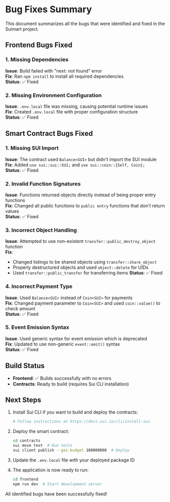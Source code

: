 # Bug Fixes Summary

This document summarizes all the bugs that were identified and fixed in the Suimart project.

## Frontend Bugs Fixed

### 1. Missing Dependencies
**Issue**: Build failed with "next: not found" error  
**Fix**: Ran `npm install` to install all required dependencies  
**Status**: ✅ Fixed

### 2. Missing Environment Configuration
**Issue**: `.env.local` file was missing, causing potential runtime issues  
**Fix**: Created `.env.local` file with proper configuration structure  
**Status**: ✅ Fixed

## Smart Contract Bugs Fixed

### 1. Missing SUI Import
**Issue**: The contract used `Balance<SUI>` but didn't import the SUI module  
**Fix**: Added `use sui::sui::SUI;` and `use sui::coin::{Self, Coin};`  
**Status**: ✅ Fixed

### 2. Invalid Function Signatures
**Issue**: Functions returned objects directly instead of being proper entry functions  
**Fix**: Changed all public functions to `public entry` functions that don't return values  
**Status**: ✅ Fixed

### 3. Incorrect Object Handling
**Issue**: Attempted to use non-existent `transfer::public_destroy_object` function  
**Fix**: 
- Changed listings to be shared objects using `transfer::share_object`
- Properly destructured objects and used `object::delete` for UIDs
- Used `transfer::public_transfer` for transferring items
**Status**: ✅ Fixed

### 4. Incorrect Payment Type
**Issue**: Used `Balance<SUI>` instead of `Coin<SUI>` for payments  
**Fix**: Changed payment parameter to `Coin<SUI>` and used `coin::value()` to check amount  
**Status**: ✅ Fixed

### 5. Event Emission Syntax
**Issue**: Used generic syntax for event emission which is deprecated  
**Fix**: Updated to use non-generic `event::emit()` syntax  
**Status**: ✅ Fixed

## Build Status

- **Frontend**: ✅ Builds successfully with no errors
- **Contracts**: Ready to build (requires Sui CLI installation)

## Next Steps

1. Install Sui CLI if you want to build and deploy the contracts:
   ```bash
   # Follow instructions at https://docs.sui.io/cli/install-sui
   ```

2. Deploy the smart contract:
   ```bash
   cd contracts
   sui move test  # Run tests
   sui client publish --gas-budget 100000000  # Deploy
   ```

3. Update the `.env.local` file with your deployed package ID

4. The application is now ready to run:
   ```bash
   cd frontend
   npm run dev  # Start development server
   ```

All identified bugs have been successfully fixed!